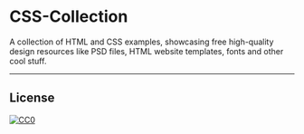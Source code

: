 # CSS-Collection

A collection of HTML and CSS examples, showcasing free high-quality design resources like PSD files, HTML website templates, fonts and other cool stuff. 


---
## License
[![CC0](http://i.creativecommons.org/p/zero/1.0/88x31.png)](http://creativecommons.org/publicdomain/zero/1.0/)